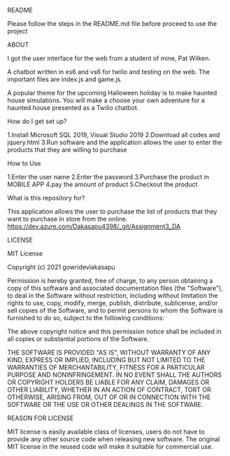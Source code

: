 README

Please follow the steps in the README.md file before proceed to use the project

ABOUT

I got the user interface for the web from a student of mine, Pat Wilken.

A chatbot written in es6 and vs6 for twilio and testing on the web. The important files are index.js and game.js.

A popular theme for the upcoming Halloween holiday is to make haunted house simulations. You will make a choose your own adventure for a haunted house presented as a Twilio chatbot.

How do I get set up?

1.Install Microsoft SQL 2019, Visual Studio 2019 
2.Download all codes and jquery.html 
3.Run software and the application allows the user to enter the products that they are willing to purchase

How to Use

1.Enter the user name 
2.Enter the password 
3.Purchase the product in MOBILE APP
4.pay the amount of product 
5.Checkout the product

What is this repository for?

This application allows the user to purchase the list of products that they want to purchase in store from the online. 
https://dev.azure.com/Dakasapu4398/_git/Assignment3_DA

LICENSE

MIT License

Copyright (c) 2021 gowrideviakasapu

Permission is hereby granted, free of charge, to any person obtaining a copy of this software and associated documentation files (the "Software"), to deal in the Software without restriction, including without limitation the rights to use, copy, modify, merge, publish, distribute, sublicense, and/or sell copies of the Software, and to permit persons to whom the Software is furnished to do so, subject to the following conditions:

The above copyright notice and this permission notice shall be included in all copies or substantial portions of the Software.

THE SOFTWARE IS PROVIDED "AS IS", WITHOUT WARRANTY OF ANY KIND, EXPRESS OR IMPLIED, INCLUDING BUT NOT LIMITED TO THE WARRANTIES OF MERCHANTABILITY, FITNESS FOR A PARTICULAR PURPOSE AND NONINFRINGEMENT. IN NO EVENT SHALL THE AUTHORS OR COPYRIGHT HOLDERS BE LIABLE FOR ANY CLAIM, DAMAGES OR OTHER LIABILITY, WHETHER IN AN ACTION OF CONTRACT, TORT OR OTHERWISE, ARISING FROM, OUT OF OR IN CONNECTION WITH THE SOFTWARE OR THE USE OR OTHER DEALINGS IN THE SOFTWARE.

REASON FOR LICENSE

MIT license is easily available class of licenses, users do not have to provide any other source code when releasing new software. The original MIT license in the reused code will make it suitable for commercial use.

